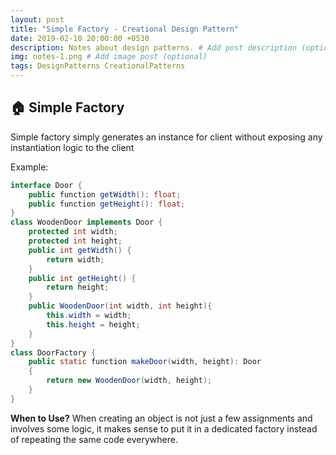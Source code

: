 ```yaml
---
layout: post
title: "Simple Factory - Creational Design Pattern"
date: 2019-02-10 20:00:00 +0530
description: Notes about design patterns. # Add post description (optional)
img: notes-1.png # Add image post (optional)
tags: DesignPatterns CreationalPatterns
---
```

🏠 Simple Factory
--------------
Simple factory simply generates an instance for client without exposing any instantiation logic to the client

Example:
```java
interface Door {
    public function getWidth(): float;
    public function getHeight(): float;
} 
class WoodenDoor implements Door {
    protected int width;
    protected int height;
    public int getWidth() {
        return width;
    }
    public int getHeight() {
        return height;
    }
    public WoodenDoor(int width, int height){
        this.width = width;
        this.height = height;
    }
}
class DoorFactory {
    public static function makeDoor(width, height): Door
    {
        return new WoodenDoor(width, height);
    }
}
```
**When to Use?**
When creating an object is not just a few assignments and involves some logic, it makes sense to put it in a dedicated factory instead of repeating the same code everywhere.